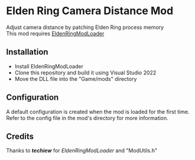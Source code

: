 # Elden Ring Camera Distance Mod
Adjust camera distance by patching Elden Ring process memory  
This mod requires [EldenRingModLoader](https://github.com/techiew/EldenRingModLoader)  
## Installation
- Install EldenRingModLoader
- Clone this repository and build it using Visual Studio 2022
- Move the DLL file into the "Game/mods" directory
## Configuration
A default configuration is created when the mod is loaded for the first time. 
Refer to the config file in the mod's directory for more information.
## Credits
Thanks to ***techiew*** for *EldenRingModLoader* and "ModUtils.h"
